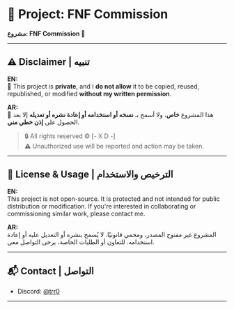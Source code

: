# 🎵 Project: FNF Commission  
**مشروع: FNF Commission 🎵**

---

## ⚠️ Disclaimer | تنبيه

**EN:**  
🚫 This project is **private**, and I **do not allow** it to be copied, reused, republished, or modified **without my written permission**.

**AR:**  
🚫 هذا المشروع **خاص**، ولا أسمح بـ **نسخه أو استخدامه أو إعادة نشره أو تعديله** إلا بعد الحصول على **إذن خطي مني**.

> 🔒 All rights reserved © [- X D -]  
> ⚠️ Unauthorized use will be reported and action may be taken.

---

## 🔐 License & Usage | الترخيص والاستخدام

**EN:**  
This project is not open-source. It is protected and not intended for public distribution or modification. If you're interested in collaborating or commissioning similar work, please contact me.

**AR:**  
المشروع غير مفتوح المصدر، ومحمي قانونيًا. لا يُسمح بنشره أو التعديل عليه أو إعادة استخدامه. للتعاون أو الطلبات الخاصة، يرجى التواصل معي.

---

## 📬 Contact | التواصل

- Discord: [@trr0](https://discord.com/users/1282747277206884436)

---
